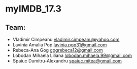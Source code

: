 # myIMDB_17.3
## Team:
- Vladimir Cimpeanu	vladimir.cimpeanu@yahoo.com
- Lavinia Amalia Pop	lavinia.pop31@gmail.com
- Rebeca-Ana Gog	gogrebeca12@gmail.com
- Lobodan Mihaela Liliana	lobodan.mihaela.99@gmail.com
- Spaiuc Dumitru-Alexandru	spaiuc.mitea@gmail.com
